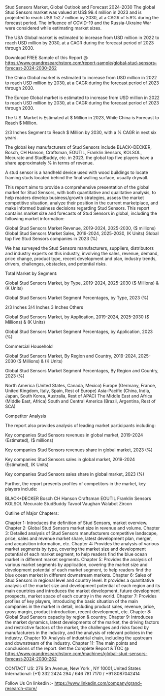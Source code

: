 Stud Sensors Market, Global Outlook and Forecast 2024-2030
The global Stud Sensors market was valued at US$ 99.4 million in 2023 and is projected to reach US$ 152.7 million by 2030, at a CAGR of 5.9% during the forecast period. The influence of COVID-19 and the Russia-Ukraine War were considered while estimating market sizes.

The USA Global market is estimated to increase from USD million in 2022 to reach USD million by 2030, at a CAGR during the forecast period of 2023 through 2030.

Download FREE Sample of this Report @ https://www.grandresearchstore.com/report-sample/global-stud-sensors-forecast-2024-2030-262

The China Global market is estimated to increase from USD million in 2022 to reach USD million by 2030, at a CAGR during the forecast period of 2023 through 2030.

The Europe Global market is estimated to increase from USD million in 2022 to reach USD million by 2030, at a CAGR during the forecast period of 2023 through 2030.

The U.S. Market is Estimated at $ Million in 2023, While China is Forecast to Reach $ Million.

2/3 Inches Segment to Reach $ Million by 2030, with a % CAGR in next six years.

The global key manufacturers of Stud Sensors include BLACK+DECKER, Bosch, CH Hanson, Craftsman, EOUTIL, Franklin Sensors, KOLSOL, Mecurate and StudBuddy, etc. in 2023, the global top five players have a share approximately % in terms of revenue.

A stud sensor is a handheld device used with wood buildings to locate framing studs located behind the final walling surface, usually drywall.

This report aims to provide a comprehensive presentation of the global market for Stud Sensors, with both quantitative and qualitative analysis, to help readers develop business/growth strategies, assess the market competitive situation, analyze their position in the current marketplace, and make informed business decisions regarding Stud Sensors. This report contains market size and forecasts of Stud Sensors in global, including the following market information:

Global Stud Sensors Market Revenue, 2019-2024, 2025-2030, ($ millions)
Global Stud Sensors Market Sales, 2019-2024, 2025-2030, (K Units)
Global top five Stud Sensors companies in 2023 (%)

We has surveyed the Stud Sensors manufacturers, suppliers, distributors and industry experts on this industry, involving the sales, revenue, demand, price change, product type, recent development and plan, industry trends, drivers, challenges, obstacles, and potential risks.

Total Market by Segment:

Global Stud Sensors Market, by Type, 2019-2024, 2025-2030 ($ Millions) & (K Units)

Global Stud Sensors Market Segment Percentages, by Type, 2023 (%)

2/3 Inches
3/4 Inches
3 Inches
Others

Global Stud Sensors Market, by Application, 2019-2024, 2025-2030 ($ Millions) & (K Units)

Global Stud Sensors Market Segment Percentages, by Application, 2023 (%)

Commercial
Household

Global Stud Sensors Market, By Region and Country, 2019-2024, 2025-2030 ($ Millions) & (K Units)

Global Stud Sensors Market Segment Percentages, By Region and Country, 2023 (%)

North America (United States, Canada, Mexico)
Europe (Germany, France, United Kingdom, Italy, Spain, Rest of Europe)
Asia-Pacific (China, India, Japan, South Korea, Australia, Rest of APAC)
The Middle East and Africa (Middle East, Africa)
South and Central America (Brazil, Argentina, Rest of SCA)

Competitor Analysis

The report also provides analysis of leading market participants including:

Key companies Stud Sensors revenues in global market, 2019-2024 (Estimated), ($ millions)

Key companies Stud Sensors revenues share in global market, 2023 (%)

Key companies Stud Sensors sales in global market, 2019-2024 (Estimated), (K Units)

Key companies Stud Sensors sales share in global market, 2023 (%)

Further, the report presents profiles of competitors in the market, key players include:

BLACK+DECKER
Bosch
CH Hanson
Craftsman
EOUTIL
Franklin Sensors
KOLSOL
Mecurate
StudBuddy
Tavool
Vaughan
Walabot
Zircon

Outline of Major Chapters:

Chapter 1: Introduces the definition of Stud Sensors, market overview.
Chapter 2: Global Stud Sensors market size in revenue and volume.
Chapter 3: Detailed analysis of Stud Sensors manufacturers competitive landscape, price, sales and revenue market share, latest development plan, merger, and acquisition information, etc.
Chapter 4: Provides the analysis of various market segments by type, covering the market size and development potential of each market segment, to help readers find the blue ocean market in different market segments.
Chapter 5: Provides the analysis of various market segments by application, covering the market size and development potential of each market segment, to help readers find the blue ocean market in different downstream markets.
Chapter 6: Sales of Stud Sensors in regional level and country level. It provides a quantitative analysis of the market size and development potential of each region and its main countries and introduces the market development, future development prospects, market space of each country in the world.
Chapter 7: Provides profiles of key players, introducing the basic situation of the main companies in the market in detail, including product sales, revenue, price, gross margin, product introduction, recent development, etc.
Chapter 8: Global Stud Sensors capacity by region & country.
Chapter 9: Introduces the market dynamics, latest developments of the market, the driving factors and restrictive factors of the market, the challenges and risks faced by manufacturers in the industry, and the analysis of relevant policies in the industry.
Chapter 10: Analysis of industrial chain, including the upstream and downstream of the industry.
Chapter 11: The main points and conclusions of the report.
Get the Complete Report & TOC @ https://www.grandresearchstore.com/machines/global-stud-sensors-forecast-2024-2030-262

CONTACT US:
276 5th Avenue, New York , NY 10001,United States
International: (+1) 332 2424 294 / 646 781 7170 / +91 8087042414

Follow Us On linkedin :- https://www.linkedin.com/company/grand-research-store/
